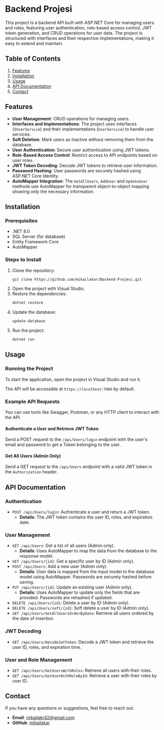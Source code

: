 # Backend Projesi

This project is a backend API built with ASP.NET Core for managing users and roles, featuring user authentication, role-based access control, JWT token generation, and CRUD operations for user data. The project is structured with interfaces and their respective implementations, making it easy to extend and maintain.

## Table of Contents

1. [Features](#features)
2. [Installation](#installation)
3. [Usage](#usage)
4. [API Documentation](#api-documentation)
5. [Contact](#contact)

## Features

- **User Management**: CRUD operations for managing users.
- **Interfaces and Implementations**: The project uses interfaces (`IUserService`) and their implementations (`UserService`) to handle user services.
- **Soft Deletion**: Mark users as inactive without removing them from the database.
- **User Authentication**: Secure user authentication using JWT tokens.
- **Role-Based Access Control**: Restrict access to API endpoints based on user roles.
- **JWT Token Decoding**: Decode JWT tokens to retrieve user information.
- **Password Hashing**: User passwords are securely hashed using ASP.NET Core Identity.
- **AutoMapper Integration**: The `GetAllUsers`, `AddUser` and `UpdateUser` methods use AutoMapper for transparent object-to-object mapping showing only the necessary information.

## Installation

### Prerequisites

- .NET 8.0
- SQL Server (for database)
- Entity Framework Core
- AutoMapper

### Steps to Install

1. Clone the repository:
    ```bash
    git clone https://github.com/mikailakar/Backend-Projesi.git
    ```
2. Open the project with Visual Studio.
3. Restore the dependencies:
    ```bash
    dotnet restore
    ```
4. Update the database:
    ```bash
    update-database
    ```
5. Run the project:
    ```bash
    dotnet run
    ```

## Usage

### Running the Project

To start the application, open the project in Visual Studio and run it.

The API will be accessible at `https://localhost:7066` by default.

### Example API Requests

You can use tools like Swagger, Postman, or any HTTP client to interact with the API.

#### Authenticate a User and Retrieve JWT Token

Send a POST request to the `/api/Users/login` endpoint with the user's email and password to get a Token belonging to the user.

#### Get All Users (Admin Only)

Send a GET request to the `/api/Users` endpoint with a valid JWT token in the `Authorization` header.

## API Documentation

### Authentication

- `POST /api/Users/login`: Authenticate a user and return a JWT token.
  - **Details**: The JWT token contains the user ID, roles, and expiration date.

### User Management

- `GET /api/Users`: Get a list of all users (Admin only).
  - **Details**: Uses AutoMapper to map the data from the database to the response model.
- `GET /api/Users/{id}`: Get a specific user by ID (Admin only).
- `POST /api/Users`: Add a new user (Admin only).
  - **Details**: User data is mapped from the input model to the database model using AutoMapper. Passwords are securely hashed before saving.
- `PUT /api/Users/{id}`: Update an existing user (Admin only).
  - **Details**: Uses AutoMapper to update only the fields that are provided. Passwords are rehashed if updated.
- `DELETE /api/Users/{id}`: Delete a user by ID (Admin only).
- `DELETE /api/Users/soft/{id}`: Soft delete a user by ID (Admin only).
- `GET /api/Users/GetAllUsersOrderByDate`: Retrieve all users ordered by the date of insertion.

### JWT Decoding

- `GET /api/Users/DecodeJwtToken`: Decode a JWT token and retrieve the user ID, roles, and expiration time.

### User and Role Management

- `GET /api/Users/GetUsersWithRoles`: Retrieve all users with their roles.
- `GET /api/Users/GetUserWithRoleById`: Retrieve a user with their roles by user ID.

## Contact

If you have any questions or suggestions, feel free to reach out:

- **Email**: mikailakr42@gmail.com
- **GitHub**: [mikailakar](https://github.com/mikailakar)
